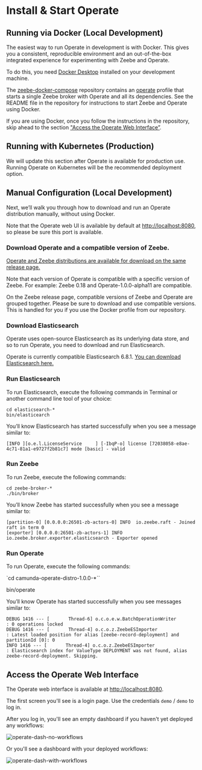 # Install & Start Operate

## Running via Docker (Local Development)

The easiest way to run Operate in development is with Docker. This gives you a consistent, reproducible environment and an out-of-the-box integrated experience for experimenting with Zeebe and Operate.

To do this, you need [Docker Desktop](https://www.docker.com) installed on your development machine.

The [zeebe-docker-compose](https://github.com/zeebe-io/zeebe-docker-compose) repository contains an [operate](https://github.com/zeebe-io/zeebe-docker-compose/tree/master/operate) profile that starts a single Zeebe broker with Operate and all its dependencies. See the README file in the repository for instructions to start Zeebe and Operate using Docker.

If you are using Docker, once you follow the instructions in the repository, skip ahead to the section ["Access the Operate Web Interface”](#access-the-operate-web-interface).

## Running with Kubernetes (Production)

We will update this section after Operate is available for production use. Running Operate on Kubernetes will be the recommended deployment option. 

## Manual Configuration (Local Development)

Next, we’ll walk you through how to download and run an Operate distribution manually, without using Docker. 

Note that the Operate web UI is available by default at [http://localhost:8080](http://localhost:8080), so please be sure this port is available. 


### Download Operate and a compatible version of Zeebe.

[Operate and Zeebe distributions are available for download on the same release page. ](https://github.com/zeebe-io/zeebe/releases) 

Note that each version of Operate is compatible with a specific version of Zeebe. For example: Zeebe 0.18  and Operate-1.0.0-alpha11 are compatible. 

On the Zeebe release page, compatible versions of Zeebe and Operate are grouped together. Please be sure to download and use compatible versions. This is handled for you if you use the Docker profile from our repository. 


### Download Elasticsearch

Operate uses open-source Elasticsearch as its underlying data store, and so to run Operate, you need to download and run Elasticsearch. 

Operate is currently compatible Elasticsearch 6.8.1. [You can download Elasticsearch here.](https://www.elastic.co/downloads/past-releases/elasticsearch-6-8-1) 


### Run Elasticsearch

To run Elasticsearch, execute the following commands in Terminal or another command line tool of your choice:

```
cd elasticsearch-*
bin/elasticearch
```

You’ll know Elasticsearch has started successfully when you see a message similar to:

```
[INFO ][o.e.l.LicenseService     ] [-IbqP-o] license [72038058-e8ae-4c71-81a1-e9727f2b81c7] mode [basic] - valid
```

### Run Zeebe 

To run Zeebe, execute the following commands:


```
cd zeebe-broker-*
./bin/broker
```


You’ll know Zeebe has started successfully when you see a message similar to:


```
[partition-0] [0.0.0.0:26501-zb-actors-0] INFO  io.zeebe.raft - Joined raft in term 0
[exporter] [0.0.0.0:26501-zb-actors-1] INFO  io.zeebe.broker.exporter.elasticsearch - Exporter opened
```

### Run Operate

To run Operate, execute the following commands:

`cd camunda-operate-distro-1.0.0-*``

bin/operate

You’ll know Operate has started successfully when you see messages similar to:

```
DEBUG 1416 --- [       Thread-6] o.c.o.e.w.BatchOperationWriter           : 0 operations locked
DEBUG 1416 --- [       Thread-4] o.c.o.z.ZeebeESImporter                  : Latest loaded position for alias [zeebe-record-deployment] and partitionId [0]: 0
INFO 1416 --- [       Thread-4] o.c.o.z.ZeebeESImporter                  : Elasticsearch index for ValueType DEPLOYMENT was not found, alias zeebe-record-deployment. Skipping.
```

## Access the Operate Web Interface

The Operate web interface is available at [http://localhost:8080](http://localhost:8080). 

The first screen you'll see is a login page. Use the credentials `demo` / `demo` to log in. 

After you log in, you'll see an empty dashboard if you haven't yet deployed any workflows:

![operate-dash-no-workflows](/operate-user-guide/img/Operate-Dashboard-No-Workflows.png)

Or you'll see a dashboard with your deployed workflows:

![operate-dash-with-workflows](/operate-user-guide/img/Operate-Dashboard-Deployed-Workflow.png)